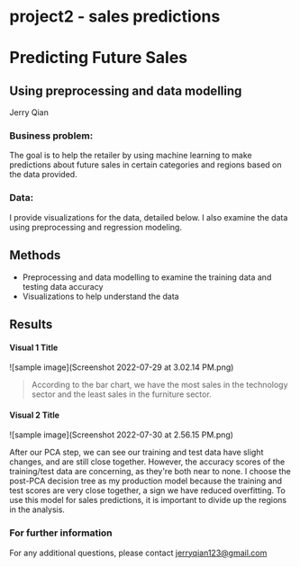 # project2 - sales predictions
# Predicting Future Sales
## Using preprocessing and data modelling

Jerry Qian

### Business problem:

The goal is to help the retailer by using machine learning to make predictions about future sales in certain categories and regions based on the data provided.


### Data:
I provide visualizations for the data, detailed below. I also examine the data using preprocessing and regression modeling.


## Methods
- Preprocessing and data modelling to examine the training data and testing data accuracy
- Visualizations to help understand the data

## Results


#### Visual 1 Title
![sample image](Screenshot 2022-07-29 at 3.02.14 PM.png)

> According to the bar chart, we have the most sales in the technology sector and the least sales in the furniture sector.

#### Visual 2 Title
![sample image](Screenshot 2022-07-30 at 2.56.15 PM.png)

After our PCA step, we can see our training and test data have slight changes, and are still close together. However, the accuracy scores of the training/test data are concerning, as they're both near to none. I choose the post-PCA decision tree as my production model because the training and test scores are very close together, a sign we have reduced overfitting. To use this model for sales predictions, it is important to divide up the regions in the analysis. 

### For further information


For any additional questions, please contact jerryqian123@gmail.com
